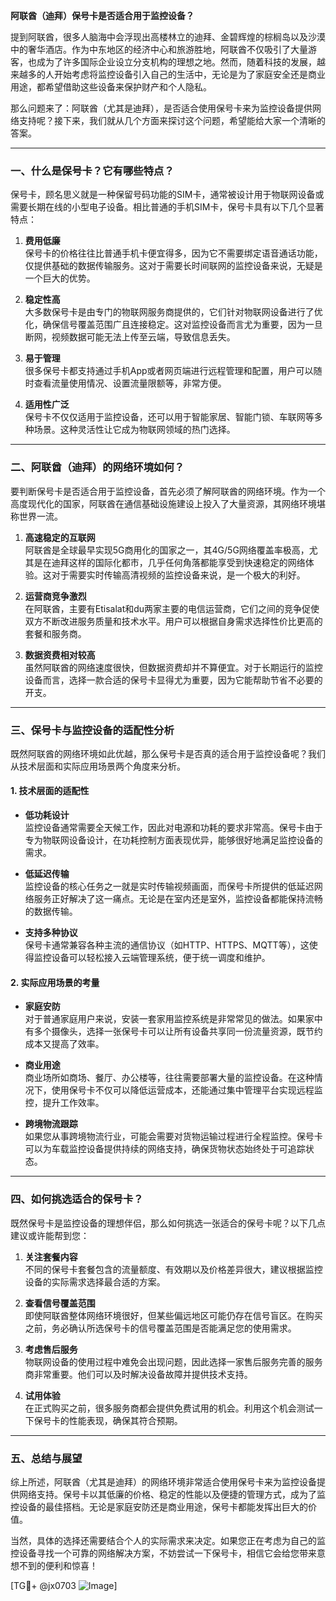 **阿联酋（迪拜）保号卡是否适合用于监控设备？**

提到阿联酋，很多人脑海中会浮现出高楼林立的迪拜、金碧辉煌的棕榈岛以及沙漠中的奢华酒店。作为中东地区的经济中心和旅游胜地，阿联酋不仅吸引了大量游客，也成为了许多国际企业设立分支机构的理想之地。然而，随着科技的发展，越来越多的人开始考虑将监控设备引入自己的生活中，无论是为了家庭安全还是商业用途，都希望借助这些设备来保护财产和个人隐私。

那么问题来了：阿联酋（尤其是迪拜），是否适合使用保号卡来为监控设备提供网络支持呢？接下来，我们就从几个方面来探讨这个问题，希望能给大家一个清晰的答案。

---

### **一、什么是保号卡？它有哪些特点？**

保号卡，顾名思义就是一种保留号码功能的SIM卡，通常被设计用于物联网设备或需要长期在线的小型电子设备。相比普通的手机SIM卡，保号卡具有以下几个显著特点：

1. **费用低廉**  
   保号卡的价格往往比普通手机卡便宜得多，因为它不需要绑定语音通话功能，仅提供基础的数据传输服务。这对于需要长时间联网的监控设备来说，无疑是一个巨大的优势。

2. **稳定性高**  
   大多数保号卡是由专门的物联网服务商提供的，它们针对物联网设备进行了优化，确保信号覆盖范围广且连接稳定。这对监控设备而言尤为重要，因为一旦断网，视频数据可能无法上传至云端，导致信息丢失。

3. **易于管理**  
   很多保号卡都支持通过手机App或者网页端进行远程管理和配置，用户可以随时查看流量使用情况、设置流量限额等，非常方便。

4. **适用性广泛**  
   保号卡不仅仅适用于监控设备，还可以用于智能家居、智能门锁、车联网等多种场景。这种灵活性让它成为物联网领域的热门选择。

---

### **二、阿联酋（迪拜）的网络环境如何？**

要判断保号卡是否适合用于监控设备，首先必须了解阿联酋的网络环境。作为一个高度现代化的国家，阿联酋在通信基础设施建设上投入了大量资源，其网络环境堪称世界一流。

1. **高速稳定的互联网**  
   阿联酋是全球最早实现5G商用化的国家之一，其4G/5G网络覆盖率极高，尤其是在迪拜这样的国际化都市，几乎任何角落都能享受到快速稳定的网络体验。这对于需要实时传输高清视频的监控设备来说，是一个极大的利好。

2. **运营商竞争激烈**  
   在阿联酋，主要有Etisalat和du两家主要的电信运营商，它们之间的竞争促使双方不断改进服务质量和技术水平。用户可以根据自身需求选择性价比更高的套餐和服务商。

3. **数据资费相对较高**  
   虽然阿联酋的网络速度很快，但数据资费却并不算便宜。对于长期运行的监控设备而言，选择一款合适的保号卡显得尤为重要，因为它能帮助节省不必要的开支。

---

### **三、保号卡与监控设备的适配性分析**

既然阿联酋的网络环境如此优越，那么保号卡是否真的适合用于监控设备呢？我们从技术层面和实际应用场景两个角度来分析。

#### **1. 技术层面的适配性**

- **低功耗设计**  
  监控设备通常需要全天候工作，因此对电源和功耗的要求非常高。保号卡由于专为物联网设备设计，在功耗控制方面表现优异，能够很好地满足监控设备的需求。

- **低延迟传输**  
  监控设备的核心任务之一就是实时传输视频画面，而保号卡所提供的低延迟网络服务正好解决了这一痛点。无论是在室内还是室外，监控设备都能保持流畅的数据传输。

- **支持多种协议**  
  保号卡通常兼容各种主流的通信协议（如HTTP、HTTPS、MQTT等），这使得监控设备可以轻松接入云端管理系统，便于统一调度和维护。

#### **2. 实际应用场景的考量**

- **家庭安防**  
  对于普通家庭用户来说，安装一套家用监控系统是非常常见的做法。如果家中有多个摄像头，选择一张保号卡可以让所有设备共享同一份流量资源，既节约成本又提高了效率。

- **商业用途**  
  商业场所如商场、餐厅、办公楼等，往往需要部署大量的监控设备。在这种情况下，使用保号卡不仅可以降低运营成本，还能通过集中管理平台实现远程监控，提升工作效率。

- **跨境物流跟踪**  
  如果您从事跨境物流行业，可能会需要对货物运输过程进行全程监控。保号卡可以为车载监控设备提供持续的网络支持，确保货物状态始终处于可追踪状态。

---

### **四、如何挑选适合的保号卡？**

既然保号卡是监控设备的理想伴侣，那么如何挑选一张适合的保号卡呢？以下几点建议或许能帮到您：

1. **关注套餐内容**  
   不同的保号卡套餐包含的流量额度、有效期以及价格差异很大，建议根据监控设备的实际需求选择最合适的方案。

2. **查看信号覆盖范围**  
   即使阿联酋整体网络环境很好，但某些偏远地区可能仍存在信号盲区。在购买之前，务必确认所选保号卡的信号覆盖范围是否能满足您的使用需求。

3. **考虑售后服务**  
   物联网设备的使用过程中难免会出现问题，因此选择一家售后服务完善的服务商非常重要。他们可以及时解决设备故障并提供技术支持。

4. **试用体验**  
   在正式购买之前，很多服务商都会提供免费试用的机会。利用这个机会测试一下保号卡的性能表现，确保其符合预期。

---

### **五、总结与展望**

综上所述，阿联酋（尤其是迪拜）的网络环境非常适合使用保号卡来为监控设备提供网络支持。保号卡以其低廉的价格、稳定的性能以及便捷的管理方式，成为了监控设备的最佳搭档。无论是家庭安防还是商业用途，保号卡都能发挥出巨大的价值。

当然，具体的选择还需要结合个人的实际需求来决定。如果您正在考虑为自己的监控设备寻找一个可靠的网络解决方案，不妨尝试一下保号卡，相信它会给您带来意想不到的便利和惊喜！

[TG💪+ @jx0703 ![Image](https://github.com/user-attachments/assets/dbca1d08-cadb-493c-b0ec-ad6f7a83f270)]